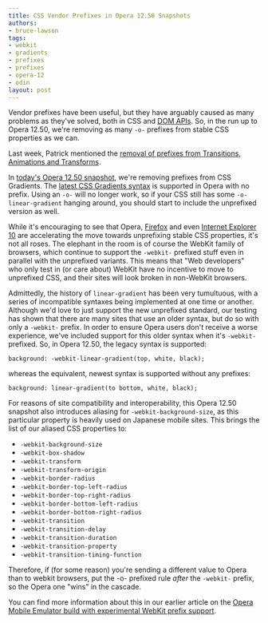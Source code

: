 ```yaml
---
title: CSS Vendor Prefixes in Opera 12.50 Snapshots
authors:
- bruce-lawson
tags:
- webkit
- gradients
- prefixes
- prefixes
- opera-12
- odin
layout: post
---
```

<p>Vendor prefixes have been useful, but they have arguably caused as many problems as they&#39;ve solved, both in CSS and <a href="http://lists.w3.org/Archives/Public/public-webapps/2012JulSep/0392.html">DOM APIs</a>. So, in the run up to Opera 12.50, we&#39;re removing as many <code>-o-</code> prefixes from stable CSS properties as we can.</p>

<p>Last week, Patrick mentioned the <a href="http://my.opera.com/ODIN/blog/2012/08/03/a-hot-opera-12-50-summer-time-snapshot">removal of prefixes from Transitions, Animations and Transforms</a>.</p>

<p>In <a href="http://my.opera.com/desktopteam/blog/2012/08/10/more-marlin">today&#39;s Opera 12.50 snapshot</a>, we&#39;re removing prefixes from CSS Gradients. The <a href="http://www.broken-links.com/2012/01/11/the-new-and-hopefully-final-linear-gradient-syntax/">latest CSS Gradients syntax</a> is supported in Opera with no prefix. Using an <code>-o-</code> will no longer work, so if your CSS still has some <code>-o-linear-gradient</code> hanging around, you should start to include the unprefixed version as well.</p>

<p>While it&#39;s encouraging to see that Opera, <a href="https://hacks.mozilla.org/2012/07/aurora-16-is-out/">Firefox</a> and even <a href="http://blogs.msdn.com/b/ie/archive/2012/06/06/moving-the-stable-web-forward-in-ie10-release-preview.aspx">Internet Explorer 10</a> are accelerating the move towards unprefixing stable CSS properties, it&#39;s not all roses. The elephant in the room is of course the WebKit family of browsers, which continue to support the <code>-webkit-</code> prefixed stuff even in parallel with the unprefixed variants. This means that &quot;Web developers&quot; who only test in (or care about) WebKit have no incentive to move to unprefixed CSS, and their sites will look broken in non-WebKit browsers.</p>

<p>Admittedly, the history of <code>linear-gradient</code> has been very tumultuous, with a series of incompatible syntaxes being implemented at one time or another. Although we&#39;d love to just support the new unprefixed standard, our testing has shown that there are many sites that use an older syntax, but do so with only a <code>-webkit-</code> prefix. In order to ensure Opera users don&#39;t receive a worse experience, we&#39;ve included support for this older syntax when it&#39;s <code>-webkit-</code> prefixed. So, in Opera 12.50, the legacy syntax is supported:</p>

<pre><code>background: -webkit-linear-gradient(top, white, black);</code></pre>

<p>whereas the equivalent, newest syntax is supported without any prefixes:</p>

<pre><code>background: linear-gradient(to bottom, white, black);</code></pre>

<p>For reasons of site compatibility and interoperability, this Opera 12.50 snapshot also introduces aliasing for <code>-webkit-background-size</code>, as this particular property is heavily used on Japanese mobile sites. This brings the list of our aliased CSS properties to:</p>
<ul>
<li><code>-webkit-background-size</code></li>
<li><code>-webkit-box-shadow</code></li>
<li><code>-webkit-transform</code></li>
<li><code>-webkit-transform-origin</code></li>
<li><code>-webkit-border-radius</code></li>
<li><code>-webkit-border-top-left-radius</code></li>
<li><code>-webkit-border-top-right-radius</code></li>
<li><code>-webkit-border-bottom-left-radius</code></li>
<li><code>-webkit-border-bottom-right-radius</code></li>
<li><code>-webkit-transition</code></li>
<li><code>-webkit-transition-delay</code></li>
<li><code>-webkit-transition-duration</code></li>
<li><code>-webkit-transition-property</code></li>
<li><code>-webkit-transition-timing-function</code></li>
</ul>
<p>Therefore, if (for some reason) you&#39;re sending a different value to Opera than to webkit browsers, put the -o- prefixed rule <em>after</em> the <code>-webkit-</code> prefix, so the Opera one &quot;wins&quot; in the cascade.</p>
<p>You can find more information about this in our earlier article on the <a href="http://dev.opera.com/articles/view/opera-mobile-emulator-experimental-webkit-prefix-support/">Opera Mobile Emulator build with experimental WebKit prefix support</a>.</p>
